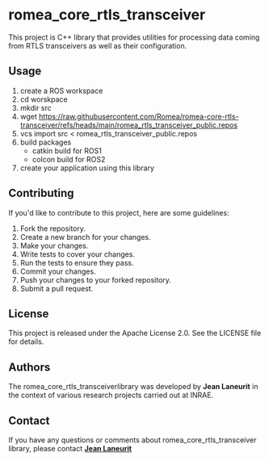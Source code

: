 # romea_core_rtls_transceiver

This project is C++ library that provides utilities for processing data coming from RTLS transceivers as well as their configuration.

## **Usage**

1. create a ROS workspace
2. cd worskpace
3. mkdir src
4. wget https://raw.githubusercontent.com/Romea/romea-core-rtls-transceiver/refs/heads/main/romea_rtls_transceiver_public.repos
5. vcs import src < romea_rtls_transceiver_public.repos
6. build packages
   - catkin build for ROS1
   - colcon build for ROS2
7. create your application using this library

## **Contributing**

If you'd like to contribute to this project, here are some guidelines:

1. Fork the repository.
2. Create a new branch for your changes.
3. Make your changes.
4. Write tests to cover your changes.
5. Run the tests to ensure they pass.
6. Commit your changes.
7. Push your changes to your forked repository.
8. Submit a pull request.

## **License**

This project is released under the Apache License 2.0. See the LICENSE file for details.

## **Authors**

The romea_core_rtls_transceiverlibrary was developed by **Jean Laneurit** in the context of various research projects carried out at INRAE.

## **Contact**

If you have any questions or comments about romea_core_rtls_transceiver library, please contact **[Jean Laneurit](mailto:jean.laneurit@inrae.fr)** 